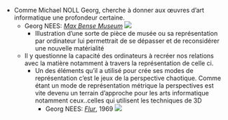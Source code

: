 - Comme Michael NOLL Georg, cherche à donner aux œuvres d’art informatique une profondeur certaine.
	- Georg NEES: [*Max Bense Museum*](http://dada.compart-bremen.de/item/artwork/1268) ![](http://dada.compart-bremen.de/imageUploads/medium/bense_nees.jpg)
		- Illustration d’une sorte de pièce de musée ou sa représentation par ordinateur lui permettrait de se dépasser et de reconsidérer une nouvelle matérialité
	- Il y questionne la capacité des ordinateurs à recréer nos relations avec la matière notamment à travers la représentation de celle ci.
		- Un des éléments qu’il a utilisé pour crée ses modes de représentation c’est le jeux de la perspective chaotique. Comme étant un mode de représentation métrique la perspectives est vite devenu un terrain d’approche pour les arts informatique notamment ceux..celles qui utilisent les techniques de 3D
			- Georg NEES: [*Flur*](http://dada.compart-bremen.de/item/artwork/378), 1969 ![](http://dada.compart-bremen.de/imageUploads/medium/02aNeesFlur69_2kx2k.jpg)